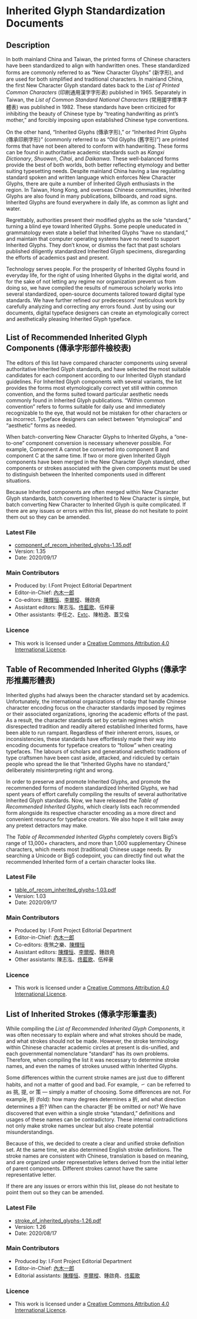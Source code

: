 # Inherited Glyph Standardization Documents

## Description

In both mainland China and Taiwan, the printed forms of Chinese characters have been standardized to align with handwritten ones. These standardized forms are commonly referred to as “New Character Glyphs” (新字形), and are used for both simplified and traditional characters. In mainland China, the first New Character Glyph standard dates back to the *List of Printed Common Characters* (印刷通用漢字字形表) published in 1965. Separately in Taiwan, the *List of Common Standard National Characters* (常用國字標準字體表) was published in 1982. These standards have been criticized for inhibiting the beauty of Chinese type by “treating handwriting as print’s mother,” and forcibly imposing upon established Chinese type conventions.

On the other hand, “Inherited Glyphs (傳承字形),” or “Inherited Print Glyphs (傳承印刷字形)” (commonly referred to as “Old Glyphs (舊字形)”) are printed forms that have not been altered to conform with handwriting. These forms can be found in authoritative academic standards such as *Kangxi Dictionary*, *Shuowen*, *Cihai*, and *Daikanwa*. These well-balanced forms provide the best of both worlds, both better reflecting etymology and better suiting typesetting needs. Despite mainland China having a law regulating standard spoken and written language which enforces New Character Glyphs, there are quite a number of Inherited Glyph enthusiasts in the region. In Taiwan, Hong Kong, and overseas Chinese communities, Inherited Glyphs are also found in many publications, billboards, and road signs. Inherited Glyphs are found everywhere in daily life, as common as light and water.

Regrettably, authorities present their modified glyphs as the sole “standard,” turning a blind eye toward Inherited Glyphs. Some people uneducated in grammatology even state a belief that Inherited Glyphs “have no standard,” and maintain that computer operating systems have no need to support Inherited Glyphs. They don’t know, or dismiss the fact that past scholars published diligently standardized Inherited Glyph specimens, disregarding the efforts of academics past and present.

Technology serves people. For the prosperity of Inherited Glyphs found in everyday life, for the right of using Inherited Glyphs in the digital world, and for the sake of not letting any regime nor organization prevent us from doing so, we have compiled the results of numerous scholarly works into several standardized, open-source documents tailored toward digital type standards. We have further refined our predecessors’ meticulous work by carefully analyzing and correcting any errors found. Just by using our documents, digital typeface designers can create an etymologically correct and aesthetically pleasing Inherited Glyph typeface.

## List of Recommended Inherited Glyph Components (傳承字形部件檢校表)

The editors of this list have compared character components using several authoritative Inherited Glyph standards, and have selected the most suitable candidates for each component according to our Inherited Glyph standard guidelines. For Inherited Glyph components with several variants, the list provides the forms most etymologically correct yet still within common convention, and the forms suited toward particular aesthetic needs commonly found in Inherited Glyph publications.  “Within common convention” refers to forms suitable for daily use and immediately recognizable to the eye, that would not be mistaken for other characters or as incorrect. Typeface designers can select between “etymological” and “aesthetic” forms as needed.

When batch-converting New Character Glyphs to Inherited Glyphs, a “one-to-one” component conversion is necessary whenever possible. For example, Component A cannot be converted into component B and component C at the same time. If two or more given Inherited Glyph components have been merged in the New Character Glyph standard, other components or strokes associated with the given components must be used to distinguish between the Inherited components used in different situations.

Because Inherited components are often merged within New Character Glyph standards, batch converting Inherited to New Character is simple, but batch converting New Character to Inherited Glyph is quite complicated. If there are any issues or errors within this list, please do not hesitate to point them out so they can be amended.

### Latest File

* [component_of_recom_inherited_glyphs-1.35.pdf](component_of_recom_inherited_glyphs-1.35.pdf)
* Version: 1.35
* Date: 2020/09/17

### Main Contributors

* Produced by: I.Font Project Editorial Department
* Editor-in-Chief: [內木一郎](https://github.com/SyaoranHinata)
* Co-editors: [陳輝恒](https://github.com/hfhchan)、[李爾樅](https://github.com/Zonz-Ly)、鍾啟堯
* Assistant editors: 陳志泓、[佟藍歌](https://github.com/aikahiiragi)、伍梓豪
* Other assistants: 李任之、[Extc](https://github.com/extc)、陳柏逸、蓋艾倫

### Licence

* This work is licensed under a [Creative Commons Attribution 4.0 International Licence](https://creativecommons.org/licenses/by/4.0/).

## Table of Recommended Inherited Glyphs (傳承字形推薦形體表)

Inherited glyphs had always been the character standard set by academics. Unfortunately, the international organizations of today that handle Chinese character encoding focus on the character standards imposed by regimes or their associated organizations, ignoring the academic efforts of the past. As a result, the character standards set by certain regimes which disrespected tradition and readily altered established Inherited forms, have been able to run rampant. Regardless of their inherent errors, issues, or inconsistencies, these standards have effortlessly made their way into encoding documents for typeface creators to “follow” when creating typefaces. The labours of scholars and generational aesthetic traditions of type craftsmen have been cast aside, attacked, and ridiculed by certain people who spread the lie that “Inherited Glyphs have no standard,” deliberately misinterpreting right and wrong.

In order to preserve and promote Inherited Glyphs, and promote the recommended forms of modern standardized Inherited Glyphs, we had spent years of effort carefully compiling the results of several authoritative Inherited Glyph standards. Now, we have released the *Table of Recommended Inherited Glyphs*, which clearly lists each recommended form alongside its respective character encoding as a more direct and convenient resource for typeface creators. We also hope it will take away any pretext detractors may make.

The *Table of Recommended Inherited Glyphs* completely covers Big5’s range of 13,000+ characters, and more than 1,000 supplementary Chinese characters, which meets most (traditional) Chinese usage needs. By searching a Unicode or Big5 codepoint, you can directly find out what the recommended Inherited form of a certain character looks like.

### Latest File

* [table_of_recom_inherited_glyphs-1.03.pdf](table_of_recom_inherited_glyphs-1.03.pdf)
* Version: 1.03
* Date: 2020/09/17

### Main Contributors

* Produced by: I.Font Project Editorial Department
* Editor-in-Chief: [內木一郎](https://github.com/SyaoranHinata)
* Co-editors: 夜煞之樂、[陳輝恒](https://github.com/hfhchan)
* Assistant editors: [陳輝恒](https://github.com/hfhchan)、[李爾樅](https://github.com/Zonz-Ly)、鍾啟堯
* Other assistants: 陳志泓、[佟藍歌](https://github.com/aikahiiragi)、伍梓豪

### Licence

* This work is licensed under a [Creative Commons Attribution 4.0 International Licence](https://creativecommons.org/licenses/by/4.0/).

## List of Inherited Strokes (傳承字形筆畫表)

While compiling the *List of Recommended Inherited Glyph Components*, it was often necessary to explain where and what strokes should be made, and what strokes should not be made. However, the stroke terminology within Chinese character academic circles at present is dis-unified, and each governmental nomenclature “standard” has its own problems. Therefore, when compiling the list it was necessary to determine stroke names, and even the names of strokes unused within Inherited Glyphs.

Some differences within the current stroke names are just due to different habits, and not a matter of good and bad. For example, ㇀ can be referred to as 挑, 提, or 策 — simply a matter of choosing. Some differences are not. For example, 折 (fold): how many degrees determines a 折, and what direction determines a 折? When can the character 折 be omitted or not? We have discovered that even within a single stroke “standard,” definitions and usages of these names can be contradictory. These internal contradictions not only make stroke names unclear but also create potential misunderstandings.

Because of this, we decided to create a clear and unified stroke definition set. At the same time, we also determined English stroke definitions. The stroke names are consistent with Chinese, translation is based on meaning, and are organized under representative letters derived from the initial letter of parent components. Different strokes cannot have the same representative letter.

If there are any issues or errors within this list, please do not hesitate to point them out so they can be amended.

### Latest File

* [stroke_of_inherited_glyphs-1.26.pdf](stroke_of_inherited_glyphs-1.26.pdf)
* Version: 1.26
* Date: 2020/08/17

### Main Contributors

* Produced by: I.Font Project Editorial Department
* Editor-in-Chief: [內木一郎](https://github.com/SyaoranHinata)
* Editorial assistants: [陳輝恒](https://github.com/hfhchan)、[李爾樅](https://github.com/Zonz-Ly)、鍾啟堯、[佟藍歌](https://github.com/aikahiiragi)

### Licence

* This work is licensed under a [Creative Commons Attribution 4.0 International Licence](https://creativecommons.org/licenses/by/4.0/).
